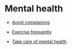 # Mental health


 - [Avoid complaining](../Avoid%20complaining/index.md)
    
 - [Exercise frequently](../Exercise%20frequently/index.md)
    
 - [Take care of mental health](../Take%20care%20of%20mental%20health/index.md)
    
